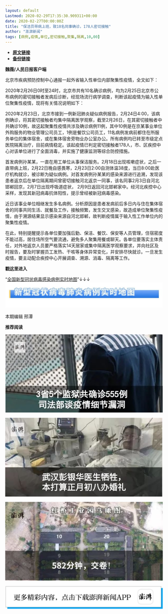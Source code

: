 ```yaml
---
layout: default
Lastmod: 2020-02-29T17:35:30.909311+00:00
date: 2020-02-27T00:00:00Z
title: "保洁员带病上班，致10名同事确诊，178人密切接触"
author: "澎湃新闻"
tags: [病例,疫情,单位,密切接触,聚集,隔离,10,00]
---
```


* [**原文链接**](https://mp.weixin.qq.com/s/yST6-YQ5zifl8I2g6qNVPQ)
* [**备份链接**](http://archive.today/zMgQf)


**魏薇/人民日报客户端**

北京市疾病预防控制中心通报一起外省输入性单位内部聚集性疫情，全文如下：

  
2020年2月26日0时至24时，北京市共有10名确诊病例，均为2月25日北京市公布病例的密切接触者发病后诊断，经现场流行病学调查，判断该起疫情为输入性单位聚集性疫情，现将有关情况说明如下：

  
2020年2月23日，北京市接到一例新冠肺炎疑似病例报告，2月24日4:00，该病例确诊，将其密切接触者均集中隔离医学观察，截至2月26日，在其密切接触者中共确诊10例，故这起聚集性疫情共涉及确诊病例11例，其中10例是在京某事业单位外购服务的物业管理公司员工，1例是餐饮公司员工，11名病例发病前都住在所服务单位的集体宿舍，或在集体宿舍旁物业办公室办公。所有病例均已转至市级定点医院隔离治疗，目前病情稳定。该起疫情已判定密切接触者178人，市、区疾控中心对该单位进行了全面消毒，并实施了健康监测等综合防控措施。

  
首发病例孙某某，一直在用工单位从事保洁服务。2月18日出现咳嗽症状，之后一直带病上班，2月22日晚自感畏寒，2月23日2:00自测体温38度，当日8:00赴医疗机构就诊，被诊断为疑似病例。对首发病例孙某某的感染来源进行追溯，发现该患者返京后在单位隔离期间曾密切接触河北返京一同事，该名同事2月3日自河北邯郸回京，2月7日出现呼吸道症状， 2月9日返回河北邯郸家中。经河北疾控中心采样，发现其新冠病毒抗体阳性，提示曾经被新冠病毒感染。

  
近日该事业单位相继发生多名病例。分析原因是患者发病前后多日内与住在集体宿舍的同事共同生活、就餐及工作，接触频繁，发生交叉感染，故造成单位聚集性疫情，由于溯源结果显示感染来源自河北邯郸，故判断疫情属于输入性工作单位内的聚集性疫情。

  
在此，特别提醒提示各单位要加强后勤、保洁、餐饮、保安等人员管理，住宿密度不能过高，居住场所空气要流通，避免多人聚集用餐或聊天。各单位要落实主体责任，对外地返京人员要严格落实14天居家或集中隔离医学观察要求，并向社区及时报告，要及时掌握员工发热、干咳等身体异常变化，并安排尽快就诊。一旦发生疫情，要主动配合疾控中心开展调查、溯源、消毒、隔离等工作。

**戳这里进入**

“[全国新型冠状病毒感染病例实时地图](http://projects.thepaper.cn/thepaper-cases/839studio/feiyan/)”↓↓↓[![](/images/post/15a4bc01c19b9e56f61d4f79069e4c63.jpg)](http://projects.thepaper.cn/thepaper-cases/839studio/feiyan/)

本期编辑 邢潭  

**推荐阅读**

[![](/images/post/f1f712a41c833b925f580fc6afb6134e.jpg)](http://mp.weixin.qq.com/s?__biz=MjM5MzI5NTU3MQ==&mid=2651592065&idx=1&sn=16df4206ceaaea2c54063cffb71167f7&chksm=bd61883d8a16012b08939f6d04d22e0cc6e4e1b2be125c163706a1f36f5223e472a205f116b6&scene=21#wechat_redirect)

[![](/images/post/12e0d94be82829ed4f958ea785fc7b62.jpg)](http://mp.weixin.qq.com/s?__biz=MjM5MzI5NTU3MQ==&mid=2651587716&idx=1&sn=9cf340714786ffd74330418b03bccf7c&chksm=bd6199388a16102e76351195f852c7325de5e1620da5882bd04ccd1ff7d24b0b5dff09895509&scene=21#wechat_redirect)

[![](/images/post/0f946a6acf34edfdf665414ae255c945.jpg)](http://mp.weixin.qq.com/s?__biz=MjM5MzI5NTU3MQ==&mid=2651585255&idx=2&sn=136f3ef9f9abdd1ab722689f35b2ea21&chksm=bd66675b8a11ee4ddd602c3691afebbf451bc20f23f829a7b50fba13a055eaa003bbd313dd04&scene=21#wechat_redirect)

[![](/images/post/faa036129172f4ba4cb775ad946d1eff.jpg)](https://a.app.qq.com/o/simple.jsp?pkgname=com.wondertek.paper)

